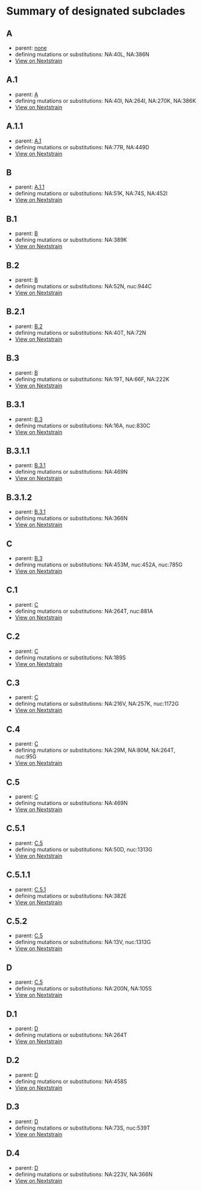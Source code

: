 # Summary of designated subclades
## A
 * parent: [none](#none)
 * defining mutations or substitutions: NA:40L, NA:386N
 * [View on Nextstrain](https://nextstrain.org/flu/seasonal/h1n1pdm/na/6y?branchLabel=Subclade&c=subclade&label=Subclade:A)

## A.1
 * parent: [A](#A)
 * defining mutations or substitutions: NA:40I, NA:264I, NA:270K, NA:386K
 * [View on Nextstrain](https://nextstrain.org/flu/seasonal/h1n1pdm/na/6y?branchLabel=Subclade&c=subclade&label=Subclade:A.1)

## A.1.1
 * parent: [A.1](#A1)
 * defining mutations or substitutions: NA:77R, NA:449D
 * [View on Nextstrain](https://nextstrain.org/flu/seasonal/h1n1pdm/na/6y?branchLabel=Subclade&c=subclade&label=Subclade:A.1.1)

## B
 * parent: [A.1.1](#A11)
 * defining mutations or substitutions: NA:51K, NA:74S, NA:452I
 * [View on Nextstrain](https://nextstrain.org/flu/seasonal/h1n1pdm/na/6y?branchLabel=Subclade&c=subclade&label=Subclade:B)

## B.1
 * parent: [B](#B)
 * defining mutations or substitutions: NA:389K
 * [View on Nextstrain](https://nextstrain.org/flu/seasonal/h1n1pdm/na/6y?branchLabel=Subclade&c=subclade&label=Subclade:B.1)

## B.2
 * parent: [B](#B)
 * defining mutations or substitutions: NA:52N, nuc:944C
 * [View on Nextstrain](https://nextstrain.org/flu/seasonal/h1n1pdm/na/6y?branchLabel=Subclade&c=subclade&label=Subclade:B.2)

## B.2.1
 * parent: [B.2](#B2)
 * defining mutations or substitutions: NA:40T, NA:72N
 * [View on Nextstrain](https://nextstrain.org/flu/seasonal/h1n1pdm/na/6y?branchLabel=Subclade&c=subclade&label=Subclade:B.2.1)

## B.3
 * parent: [B](#B)
 * defining mutations or substitutions: NA:19T, NA:66F, NA:222K
 * [View on Nextstrain](https://nextstrain.org/flu/seasonal/h1n1pdm/na/6y?branchLabel=Subclade&c=subclade&label=Subclade:B.3)

## B.3.1
 * parent: [B.3](#B3)
 * defining mutations or substitutions: NA:16A, nuc:830C
 * [View on Nextstrain](https://nextstrain.org/flu/seasonal/h1n1pdm/na/6y?branchLabel=Subclade&c=subclade&label=Subclade:B.3.1)

## B.3.1.1
 * parent: [B.3.1](#B31)
 * defining mutations or substitutions: NA:469N
 * [View on Nextstrain](https://nextstrain.org/flu/seasonal/h1n1pdm/na/6y?branchLabel=Subclade&c=subclade&label=Subclade:B.3.1.1)

## B.3.1.2
 * parent: [B.3.1](#B31)
 * defining mutations or substitutions: NA:366N
 * [View on Nextstrain](https://nextstrain.org/flu/seasonal/h1n1pdm/na/6y?branchLabel=Subclade&c=subclade&label=Subclade:B.3.1.2)

## C
 * parent: [B.3](#B3)
 * defining mutations or substitutions: NA:453M, nuc:452A, nuc:785G
 * [View on Nextstrain](https://nextstrain.org/flu/seasonal/h1n1pdm/na/6y?branchLabel=Subclade&c=subclade&label=Subclade:C)

## C.1
 * parent: [C](#C)
 * defining mutations or substitutions: NA:264T, nuc:881A
 * [View on Nextstrain](https://nextstrain.org/flu/seasonal/h1n1pdm/na/6y?branchLabel=Subclade&c=subclade&label=Subclade:C.1)

## C.2
 * parent: [C](#C)
 * defining mutations or substitutions: NA:189S
 * [View on Nextstrain](https://nextstrain.org/flu/seasonal/h1n1pdm/na/6y?branchLabel=Subclade&c=subclade&label=Subclade:C.2)

## C.3
 * parent: [C](#C)
 * defining mutations or substitutions: NA:216V, NA:257K, nuc:1172G
 * [View on Nextstrain](https://nextstrain.org/flu/seasonal/h1n1pdm/na/6y?branchLabel=Subclade&c=subclade&label=Subclade:C.3)

## C.4
 * parent: [C](#C)
 * defining mutations or substitutions: NA:29M, NA:80M, NA:264T, nuc:95G
 * [View on Nextstrain](https://nextstrain.org/flu/seasonal/h1n1pdm/na/6y?branchLabel=Subclade&c=subclade&label=Subclade:C.4)

## C.5
 * parent: [C](#C)
 * defining mutations or substitutions: NA:469N
 * [View on Nextstrain](https://nextstrain.org/flu/seasonal/h1n1pdm/na/6y?branchLabel=Subclade&c=subclade&label=Subclade:C.5)

## C.5.1
 * parent: [C.5](#C5)
 * defining mutations or substitutions: NA:50D, nuc:1313G
 * [View on Nextstrain](https://nextstrain.org/flu/seasonal/h1n1pdm/na/6y?branchLabel=Subclade&c=subclade&label=Subclade:C.5.1)

## C.5.1.1
 * parent: [C.5.1](#C51)
 * defining mutations or substitutions: NA:382E
 * [View on Nextstrain](https://nextstrain.org/flu/seasonal/h1n1pdm/na/6y?branchLabel=Subclade&c=subclade&label=Subclade:C.5.1.1)

## C.5.2
 * parent: [C.5](#C5)
 * defining mutations or substitutions: NA:13V, nuc:1313G
 * [View on Nextstrain](https://nextstrain.org/flu/seasonal/h1n1pdm/na/6y?branchLabel=Subclade&c=subclade&label=Subclade:C.5.2)

## D
 * parent: [C.5](#C5)
 * defining mutations or substitutions: NA:200N, NA:105S
 * [View on Nextstrain](https://nextstrain.org/flu/seasonal/h1n1pdm/na/6y?branchLabel=Subclade&c=subclade&label=Subclade:D)

## D.1
 * parent: [D](#D)
 * defining mutations or substitutions: NA:264T
 * [View on Nextstrain](https://nextstrain.org/flu/seasonal/h1n1pdm/na/6y?branchLabel=Subclade&c=subclade&label=Subclade:D.1)

## D.2
 * parent: [D](#D)
 * defining mutations or substitutions: NA:458S
 * [View on Nextstrain](https://nextstrain.org/flu/seasonal/h1n1pdm/na/6y?branchLabel=Subclade&c=subclade&label=Subclade:D.2)

## D.3
 * parent: [D](#D)
 * defining mutations or substitutions: NA:73S, nuc:539T
 * [View on Nextstrain](https://nextstrain.org/flu/seasonal/h1n1pdm/na/6y?branchLabel=Subclade&c=subclade&label=Subclade:D.3)

## D.4
 * parent: [D](#D)
 * defining mutations or substitutions: NA:223V, NA:366N
 * [View on Nextstrain](https://nextstrain.org/flu/seasonal/h1n1pdm/na/6y?branchLabel=Subclade&c=subclade&label=Subclade:D.4)

